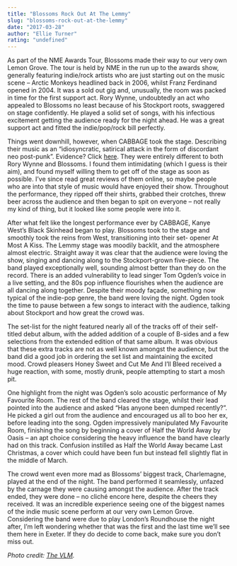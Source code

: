 ```yaml
---
title: "Blossoms Rock Out At The Lemmy"
slug: "blossoms-rock-out-at-the-lemmy"
date: "2017-03-28"
author: "Ellie Turner"
rating: "undefined"
---
```


As part of the NME Awards Tour, Blossoms made their way to our very own Lemon Grove. The tour is held by NME in the run up to the awards show, generally featuring indie/rock artists who are just starting out on the music scene – Arctic Monkeys headlined back in 2006, whilst Franz Ferdinand opened in 2004. It was a sold out gig and, unusually, the room was packed in time for the first support act. Rory Wynne, undoubtedly an act who appealed to Blossoms no least because of his Stockport roots, swaggered on stage confidently. He played a solid set of songs, with his infectious excitement getting the audience ready for the night ahead. He was a great support act and fitted the indie/pop/rock bill perfectly.

Things went downhill, however, when CABBAGE took the stage. Describing their music as an “idiosyncratic, satirical attack in the form of discordant neo post-punk”. Evidence? Click [here](https://ahcabbage.bandcamp.com/). They were entirely different to both Rory Wynne and Blossoms. I found them intimidating (which I guess is their aim), and found myself willing them to get off of the stage as soon as possible. I’ve since read great reviews of them online, so maybe people who are into that style of music would have enjoyed their show. Throughout the performance, they ripped off their shirts, grabbed their crotches, threw beer across the audience and then began to spit on everyone – not really my kind of thing, but it looked like some people were into it.

After what felt like the longest performance ever by CABBAGE, Kanye West’s Black Skinhead began to play. Blossoms took to the stage and smoothly took the reins from West, transitioning into their set- opener At Most A Kiss. The Lemmy stage was moodily backlit, and the atmosphere almost electric. Straight away it was clear that the audience were loving the show, singing and dancing along to the Stockport-grown five-piece. The band played exceptionally well, sounding almost better than they do on the record. There is an added vulnerability to lead singer Tom Ogden’s voice in a live setting, and the 80s pop influence flourishes when the audience are all dancing along together. Despite their moody façade, something now typical of the indie-pop genre, the band were loving the night. Ogden took the time to pause between a few songs to interact with the audience, talking about Stockport and how great the crowd was.

The set-list for the night featured nearly all of the tracks off of their self-titled debut album, with the added addition of a couple of B-sides and a few selections from the extended edition of that same album. It was obvious that these extra tracks are not as well known amongst the audience, but the band did a good job in ordering the set list and maintaining the excited mood. Crowd pleasers Honey Sweet and Cut Me And I’ll Bleed received a huge reaction, with some, mostly drunk, people attempting to start a mosh pit.

One highlight from the night was Ogden’s solo acoustic performance of My Favourite Room. The rest of the band cleared the stage, whilst their lead pointed into the audience and asked “Has anyone been dumped recently?”. He picked a girl out from the audience and encouraged us all to boo her ex, before leading into the song. Ogden impressively manipulated My Favourite Room, finishing the song by beginning a cover of Half the World Away by Oasis – an apt choice considering the heavy influence the band have clearly had on this track. Confusion instilled as Half the World Away became Last Christmas, a cover which could have been fun but instead fell slightly flat in the middle of March.

The crowd went even more mad as Blossoms’ biggest track, Charlemagne, played at the end of the night. The band performed it seamlessly, unfazed by the carnage they were causing amongst the audience. After the track ended, they were done – no cliché encore here, despite the cheers they received. It was an incredible experience seeing one of the biggest names of the indie music scene perform at our very own Lemon Grove. Considering the band were due to play London’s Roundhouse the night after, I’m left wondering whether that was the first and the last time we’ll see them here in Exeter. If they do decide to come back, make sure you don’t miss out.

_Photo credit: [The VLM](http://www.thevlm.co.uk/reviews/live-review-blossoms-at-the-leadmill-sheffield/)._
